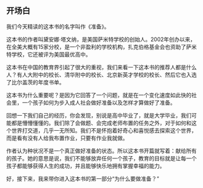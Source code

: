 ## 开场白

我们今天精读的这本书的名字叫作《准备》。

这本书的作者叫黛安娜·塔文纳，是美国萨米特学校的创始人。2002年创办以来，在全美大概有15家分校，是一个非盈利的学校机构，扎克伯格基金会也资助了萨米特学校，它还被评为美国最优高中。

这本书在中国的教育界引起了很大的重视，我们来看一下这本书的推荐人都是什么人？有人大附中的校长、清华附中的校长、北京新英才学校的校长、然后它也入选了比尔盖茨的年度书单。

这本书为什么重要呢？是因为它回答了一个问题，就是在一个变化速度如此快的社会里，一个孩子如何为步入成人社会做好准备以及怎样才算做好了准备。

回想一下我们自己的经历，你会发现，别说是高中毕业了，就是大学毕业，我们可能都是懵懵懂懂的。我们除了会做题、会完成老师布置的任务之外，对于如何和这个世界打交道，几乎一无所知。我们不是怀抱着好奇心和喜悦感去探索这个世界，而是看有没有人给我布置作业，只要有作业我就做。

作者认为种状况不是一个真正做好准备的状态。所以这本书开篇就写着：献给所有的孩子。她的意思是说，我们不能够放弃任何一个孩子，教育的目标就是让每一个孩子都能够获得人生的成功，并且能够快乐地拥有掌握幸福的能力。

好，接下来，我来带你进入这本书的第一部分“为什么要做准备？”
